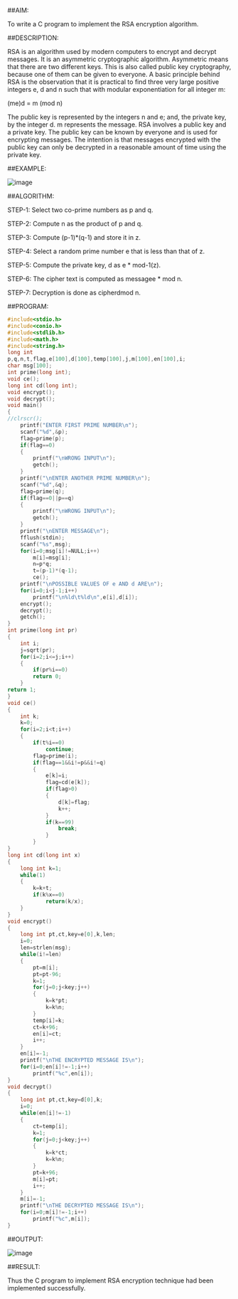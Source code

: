 ##AIM:

To write a C program to implement the RSA encryption algorithm.

##DESCRIPTION:

  RSA is an algorithm used by modern computers to encrypt and decrypt messages. It is an asymmetric cryptographic algorithm. Asymmetric means that there are two different keys. This is also called public key cryptography, because one of them can be given to everyone. A basic principle behind RSA is the observation that it is practical to find three very large positive integers e, d and n such that with modular   exponentiation for   all integer m:

(me)d = m (mod n)

The public key is represented by the integers n and e; and, the private key, by the integer d. m represents the message. RSA involves a public key and a private key. The public key can be known by everyone and is used for encrypting messages. The intention is that messages encrypted with the public key can only be decrypted in a reasonable amount of time using the private key.

##EXAMPLE:

![image](https://github.com/kannan0071/lab-exercises/assets/119641638/e80b3494-ff16-4c1f-8389-63821e4d672d)


##ALGORITHM:

STEP-1: Select two co-prime numbers as p and q.

STEP-2: Compute n as the product of p and q.

STEP-3: Compute (p-1)*(q-1) and store it in z.

STEP-4: Select a random prime number e that is less than that of z.

STEP-5: Compute the private key, d as e * mod-1(z). 

STEP-6: The cipher text is computed as messagee * mod n. 

STEP-7: Decryption is done as cipherdmod n.

##PROGRAM:
```c
#include<stdio.h>
#include<conio.h>
#include<stdlib.h>
#include<math.h>
#include<string.h>
long int
p,q,n,t,flag,e[100],d[100],temp[100],j,m[100],en[100],i;
char msg[100];
int prime(long int);
void ce();
long int cd(long int);
void encrypt();
void decrypt();
void main()
{
//clrscr();
    printf("ENTER FIRST PRIME NUMBER\n");
    scanf("%d",&p);
    flag=prime(p);
    if(flag==0)
    {
        printf("\nWRONG INPUT\n");
        getch();
    }
    printf("\nENTER ANOTHER PRIME NUMBER\n");
    scanf("%d",&q);
    flag=prime(q);
    if(flag==0||p==q)
    {
        printf("\nWRONG INPUT\n");
        getch();
    }
    printf("\nENTER MESSAGE\n");
    fflush(stdin);
    scanf("%s",msg);
    for(i=0;msg[i]!=NULL;i++)
        m[i]=msg[i];
        n=p*q;
        t=(p-1)*(q-1);
        ce();
    printf("\nPOSSIBLE VALUES OF e AND d ARE\n");
    for(i=0;i<j-1;i++)
        printf("\n%ld\t%ld\n",e[i],d[i]);
    encrypt();
    decrypt();
    getch();
}
int prime(long int pr)
{
    int i;
    j=sqrt(pr);
    for(i=2;i<=j;i++)
    {
        if(pr%i==0)
        return 0;
    }
return 1;
}
void ce()
{
    int k;
    k=0;
    for(i=2;i<t;i++)
    {
        if(t%i==0)
            continue;
        flag=prime(i);
        if(flag==1&&i!=p&&i!=q)
        {
            e[k]=i;
            flag=cd(e[k]);
            if(flag>0)
            {
                d[k]=flag;
                k++;
            }
            if(k==99)
                break;
            }
        }
}
long int cd(long int x)
{
    long int k=1;
    while(1)
    {
        k=k+t;
        if(k%x==0)
            return(k/x);
    }
}
void encrypt()
{
    long int pt,ct,key=e[0],k,len;
    i=0;
    len=strlen(msg);
    while(i!=len)
    {
        pt=m[i];
        pt=pt-96;
        k=1;
        for(j=0;j<key;j++)
        {
            k=k*pt;
            k=k%n;
        }
        temp[i]=k;
        ct=k+96;
        en[i]=ct;
        i++;
    }
    en[i]=-1;
    printf("\nTHE ENCRYPTED MESSAGE IS\n");
    for(i=0;en[i]!=-1;i++)
        printf("%c",en[i]);
}
void decrypt()
{
    long int pt,ct,key=d[0],k;
    i=0;
    while(en[i]!=-1)
    {
        ct=temp[i];
        k=1;
        for(j=0;j<key;j++)
        {
            k=k*ct;
            k=k%n;
        }
        pt=k+96;
        m[i]=pt;
        i++;
    }
    m[i]=-1;
    printf("\nTHE DECRYPTED MESSAGE IS\n");
    for(i=0;m[i]!=-1;i++)
        printf("%c",m[i]);
}
```
##OUTPUT:

![image](https://github.com/kannan0071/lab-exercises/assets/119641638/1f5334a4-d8df-4451-b274-aff3c8f6436b)


##RESULT:

Thus the C program to implement RSA encryption technique had been implemented successfully.

